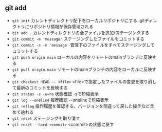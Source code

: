 ## git add
+ `git init`
カレントディレクトリ配下をローカルリポジトリにする
.gitディレクトリにリポジトリ情報が保存管理される
+ `git add .`
カレントディレクトリの全ファイルを追加/ステージングする
+ `git commit -m 'message'`
ステージングしたファイルをコミットする
+ `git commit -a -m 'message'`
管理下のファイルをすべてステージングしてコミットする
+ `git push origin main`
ローカルの内容をリモートのmainブランチに反映する
+ `git pull origin main`
リモートのmainブランチの内容をローカルに反映する
+ `git checkout HEAD -- <file>`
\<file>で指定したファイルの変更を取り消して最新のコミットを反映する
+ `git status -s -u=no`
状態確認 -sで短縮表示
+ `git log --oneline`
履歴確認 --onelineで短縮表示
+ `git reflog`
操作履歴を確認する。バージョンを間違って戻した操作など含めて辿れる
+ `git reset`
ステージングを取り消す
+ `git reset --hard <commit>`
\<commit>の状態に戻す